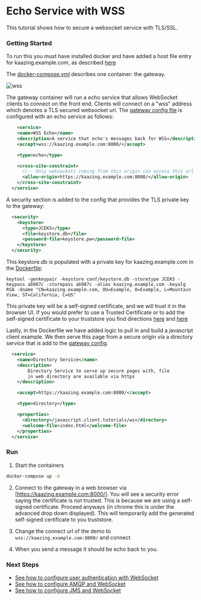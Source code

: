 # Echo Service with WSS

This tutorial shows how to secure a websocket service with TLS/SSL.

### Getting Started

To run this you must have installed docker and have added a host file entry for kaazing.example.com, as described [here](../../README.md)

The [docker-compose.yml](docker-compose.yml) describes one container: the gateway.  

![wss](../wss.png)

The gateway container will run a echo service that allows WebSocket clients to connect on the front end.  Clients will connect on a "wss" address which denotes a TLS secured websocket url.  The [gateway config file](gateway/echo-wss-gateway-config.xml) is configured with an echo service as follows:

```xml
    <service>
    <name>WSS Echo</name>
    <description>A service that echo's messages back for WSS</description>
    <accept>wss://kaazing.example.com:8000/</accept>

    <type>echo</type>

    <cross-site-constraint>
      <!-- Only websockets coming from this origin can access this url -->
      <allow-origin>https://kaazing.example.com:8000/</allow-origin>
    </cross-site-constraint>
  </service>
```

A security section is added to the config that provides the TLS private key to the gateway:

```xml
  <security>
    <keystore>
      <type>JCEKS</type>
      <file>keystore.db</file>
      <password-file>keystore.pw</password-file>
    </keystore>
  </security>
```

This keystore.db is populated with a private key for kaazing.example.com in the [Dockerfile](gateway/Dockerfile):

```
keytool -genkeypair -keystore conf/keystore.db -storetype JCEKS -keypass ab987c -storepass ab987c -alias kaazing.example.com -keyalg RSA -dname "CN=kaazing.example.com, OU=Example, O=Example, L=Mountain View, ST=California, C=US"
```

This private key will be a self-signed certificate, and we will trust it in the browser UI.  If you would prefer to use a Trusted Certificate or to add the self-signed certificate to your truststore you find directions [here](http://kaazing.com/doc/5.0/security/p_tls_trusted/) and [here](http://kaazing.com/doc/5.0/security/p_tls_selfsigned/index.html)

Lastly, in the Dockerfile we have added logic to pull in and build a javascript client example.  We then serve this page from a secure origin via a directory service that is add to the [gateway config](gateway/echo-wss-gateway-config.xml).

```xml
  <service>
    <name>Directory Service</name>
    <description>
        Directory Service to serve up secure pages with, file
        in web directory are available via https
    </description>

    <accept>https://kaazing.example.com:8000/</accept>

    <type>directory</type>

    <properties>
      <directory>/javascript.client.tutorials/ws</directory>
      <welcome-file>index.html</welcome-file>
    </properties>
  </service>
```

### Run

1. Start the containers
  ```bash
  docker-compose up -d
  ```

2. Connect to the gateway in a web browser via [https://kaazing.example.com:8000/].  You will see a security error saying the certificate is not trusted.  This is because we are using a self-signed certificate.  Proceed anyways (in chrome this is under the advanced drop down displayed).  This will temporarily add the generated self-signed certificate to you truststore.

3. Change the connect url of the demo to `wss://kaazing.example.com:8000/` and connect

4.  When you send a message it should be echo back to you.

### Next Steps
  
- [See how to configure user authentication with WebSocket](../../user-auth)
- [See how to configure AMQP and WebSocket](../../AMQP)
- [See how to configure JMS and WebSocket](../../JMS)
